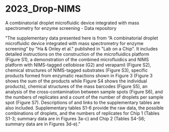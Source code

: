# 2023_Drop-NIMS
A combinatorial droplet microfluidic device integrated with mass spectrometry for enzyme screening - Data repository

"The supplementary data presented here is from “A combinatorial droplet microfluidic device integrated with mass spectrometry for enzyme screening” by "Ha & Onley et al." published in "Lab on a Chip". It includes detailed instructions on the construction of the microfluidics platform (Figure S1), a demonstration of the combined microfluidics and NIMS platform with NIMS-tagged cellobiose (G2) and verapamil (Figure S2), chemical structures of NIMS-tagged substrates (Figure S3), specific products formed from enzymatic reactions shown in Figure 3 (Figure 3 shows the sum of the products while Figure S4 shows the individual products), chemical structures of the mass barcodes (Figure S5), an analysis of the cross-contamination between sample spots (Figure S6), and the numbers of replicates and a count of the number of droplets per sample spot (Figure S7). Descriptions of and links to the supplementary tables are also included. Supplementary tables S1-6 provide the raw data, the possible combinations of droplets, and the numbers of replicates for Chip 1 (Tables S1-3; summary data are in Figures 3a-c) and Chip 2 (Tables S4-S6; summary data are in Figures 3d-e)."
